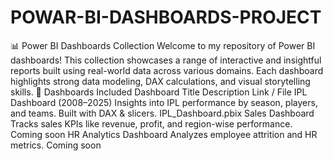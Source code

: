 # POWAR-BI-DASHBOARDS-PROJECT
📊 Power BI Dashboards Collection
Welcome to my repository of Power BI dashboards! This collection showcases a range of interactive and insightful reports built using real-world data across various domains. Each dashboard highlights strong data modeling, DAX calculations, and visual storytelling skills.
📌 Dashboards Included
Dashboard Title	Description	Link / File
IPL Dashboard (2008–2025)	Insights into IPL performance by season, players, and teams. Built with DAX & slicers.	IPL_Dashboard.pbix
Sales Dashboard	Tracks sales KPIs like revenue, profit, and region-wise performance.	Coming soon
HR Analytics Dashboard	Analyzes employee attrition and HR metrics.	Coming soon

